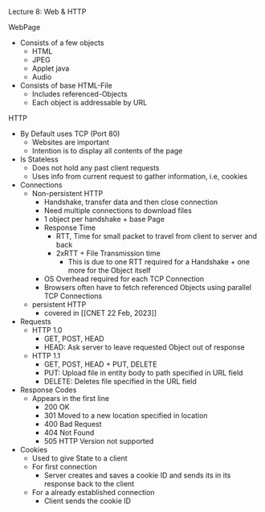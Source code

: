Lecture 8: Web & HTTP

WebPage
- Consists of a few objects
	- HTML
	- JPEG
	- Applet java
	- Audio
- Consists of base HTML-File 
	- Includes referenced-Objects
	- Each object is addressable by URL

HTTP
- By Default uses TCP (Port 80)
	- Websites are important
	- Intention is to display all contents of the page
- Is Stateless
	- Does not hold any past client requests
	- Uses info from current request to gather information, i.e, cookies
- Connections
	- Non-persistent HTTP
		- Handshake, transfer data and then close connection
		- Need multiple connections to download files
		- 1 object per handshake + base Page
		- Response Time
			- RTT, Time for small packet to travel from client to server and back
			- 2xRTT + File Transmission time
				- This is due to one RTT required for a Handshake + one more for the Object itself
		- OS Overhead required for each TCP Connection
		- Browsers often have to fetch referenced Objects using parallel TCP Connections
	- persistent HTTP
		- covered in [[CNET 22 Feb, 2023]]
- Requests
	- HTTP 1.0
		- GET, POST, HEAD
		- HEAD: Ask server to leave requested Object out of response
	- HTTP 1.1
		- GET, POST, HEAD + PUT, DELETE
		- PUT: Upload file in entity body to path specified in URL field
		- DELETE: Deletes file specified in the URL field
- Response Codes
	- Appears in the first line
		- 200 OK
		- 301 Moved to a new location specified in location
		- 400 Bad Request
		- 404 Not Found
		- 505 HTTP Version not supported
- Cookies
	- Used to give State to a client
	- For first connection
		- Server creates and saves a cookie ID and sends its in its response back to the client
	- For a already established connection
		- Client sends the cookie ID


